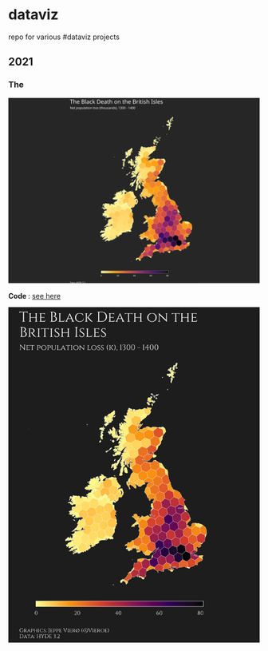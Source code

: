 # dataviz
repo for various #dataviz projects


## 2021

### The
<img src="https://github.com/jvieroe/dataviz/blob/main/2021/plague_british/black-death_british.svg?raw=true" alt="" width="650">

<b> Code </b>: <a href="https://github.com/jvieroe/dataviz/blob/main/2021/plague_british/uk_hyde.R"> see here </a>

<img src="https://github.com/jvieroe/dataviz/blob/main/2021/plague_british/black-death_british.png?raw=false" alt="" width="650">

